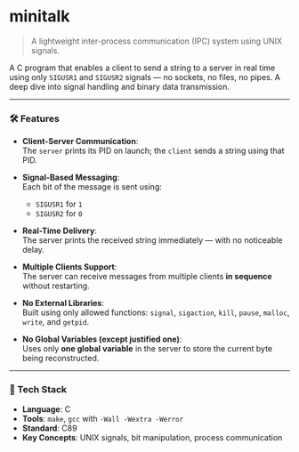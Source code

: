 # minitalk

> A lightweight inter-process communication (IPC) system using UNIX signals.

A C program that enables a client to send a string to a server in real time using only `SIGUSR1` and `SIGUSR2` signals — no sockets, no files, no pipes. A deep dive into signal handling and binary data transmission.

---

### 🛠️ Features

- **Client-Server Communication**:  
  The `server` prints its PID on launch; the `client` sends a string using that PID.

- **Signal-Based Messaging**:  
  Each bit of the message is sent using:
  - `SIGUSR1` for `1`
  - `SIGUSR2` for `0`

- **Real-Time Delivery**:  
  The server prints the received string immediately — with no noticeable delay.

- **Multiple Clients Support**:  
  The server can receive messages from multiple clients **in sequence** without restarting.

- **No External Libraries**:  
  Built using only allowed functions: `signal`, `sigaction`, `kill`, `pause`, `malloc`, `write`, and `getpid`.

- **No Global Variables (except justified one)**:  
  Uses only **one global variable** in the server to store the current byte being reconstructed.

---

### 🧰 Tech Stack
- **Language**: C
- **Tools**: `make`, `gcc` with `-Wall -Wextra -Werror`
- **Standard**: C89
- **Key Concepts**: UNIX signals, bit manipulation, process communication


